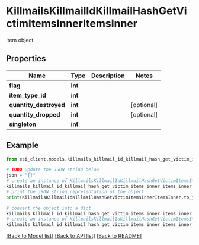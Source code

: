 # KillmailsKillmailIdKillmailHashGetVictimItemsInnerItemsInner

item object

## Properties

Name | Type | Description | Notes
------------ | ------------- | ------------- | -------------
**flag** | **int** |  | 
**item_type_id** | **int** |  | 
**quantity_destroyed** | **int** |  | [optional] 
**quantity_dropped** | **int** |  | [optional] 
**singleton** | **int** |  | 

## Example

```python
from esi_client.models.killmails_killmail_id_killmail_hash_get_victim_items_inner_items_inner import KillmailsKillmailIdKillmailHashGetVictimItemsInnerItemsInner

# TODO update the JSON string below
json = "{}"
# create an instance of KillmailsKillmailIdKillmailHashGetVictimItemsInnerItemsInner from a JSON string
killmails_killmail_id_killmail_hash_get_victim_items_inner_items_inner_instance = KillmailsKillmailIdKillmailHashGetVictimItemsInnerItemsInner.from_json(json)
# print the JSON string representation of the object
print(KillmailsKillmailIdKillmailHashGetVictimItemsInnerItemsInner.to_json())

# convert the object into a dict
killmails_killmail_id_killmail_hash_get_victim_items_inner_items_inner_dict = killmails_killmail_id_killmail_hash_get_victim_items_inner_items_inner_instance.to_dict()
# create an instance of KillmailsKillmailIdKillmailHashGetVictimItemsInnerItemsInner from a dict
killmails_killmail_id_killmail_hash_get_victim_items_inner_items_inner_from_dict = KillmailsKillmailIdKillmailHashGetVictimItemsInnerItemsInner.from_dict(killmails_killmail_id_killmail_hash_get_victim_items_inner_items_inner_dict)
```
[[Back to Model list]](../README.md#documentation-for-models) [[Back to API list]](../README.md#documentation-for-api-endpoints) [[Back to README]](../README.md)


